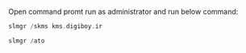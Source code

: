 Open command promt run as administrator and run below command:

```php
slmgr /skms kms.digiboy.ir

slmgr /ato
```
